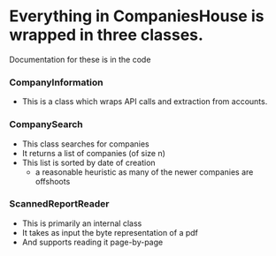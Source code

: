 
# Everything in CompaniesHouse is wrapped in three classes.

Documentation for these is in the code

### CompanyInformation
  - This is a class which wraps API calls and extraction from accounts.

### CompanySearch
  - This class searches for companies
  - It returns a list of companies (of size n)
  - This list is sorted by date of creation
    - a reasonable heuristic as many of the newer companies are offshoots

### ScannedReportReader
  - This is primarily an internal class
  - It takes as input the byte representation of a pdf
  - And supports reading it page-by-page
